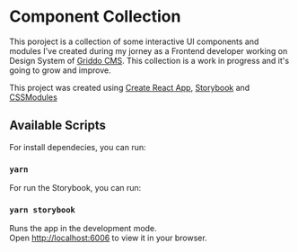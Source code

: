 # Component Collection

This poroject is a collection of some interactive UI components and modules I've created during my jorney as a Frontend developer working on Design System of [Griddo CMS](https://griddo.io/). This collection is a work in progress and it's going to grow and improve.

This project was created using [Create React App](https://github.com/facebook/create-react-app), [Storybook](https://storybook.js.org/) and [CSSModules](https://github.com/css-modules/css-modules)

## Available Scripts

For install dependecies, you can run:

### `yarn`

For run the Storybook, you can run:

### `yarn storybook`

Runs the app in the development mode.\
Open [http://localhost:6006](http://localhost:6006) to view it in your browser.
